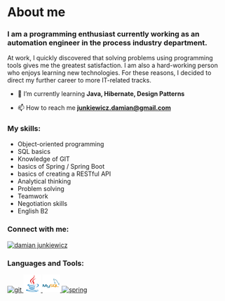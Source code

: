 <h1 align="left">About me</h1>
<h3 align="left">I am a programming enthusiast currently working as an automation engineer in the process industry department.</h3>

At work, I quickly discovered that solving problems using programming tools gives me the greatest satisfaction. I am also a hard-working person who enjoys learning new technologies. For these reasons, I decided to direct my further career to more IT-related tracks.

- 🌱 I’m currently learning **Java, Hibernate, Design Patterns**

- 📫 How to reach me **junkiewicz.damian@gmail.com**

<h3 align="left">My skills:</h3>

  - Object-oriented programming
  - SQL basics
  - Knowledge of GIT
  - basics of Spring / Spring Boot
  - basics of creating a RESTful API
  - Analytical thinking
  - Problem solving
  - Teamwork
  - Negotiation skills
  - English B2

<h3 align="left">Connect with me:</h3>
<p align="left">
<a href="https://www.linkedin.com/in/damian-junkiewicz-23b956221/" target="blank"><img align="center" src="https://raw.githubusercontent.com/rahuldkjain/github-profile-readme-generator/master/src/images/icons/Social/linked-in-alt.svg" alt="damian junkiewicz" height="30" width="40" /></a>
</p>

<h3 align="left">Languages and Tools:</h3>
<p align="left"> <a href="https://git-scm.com/" target="_blank" rel="noreferrer"> <img src="https://www.vectorlogo.zone/logos/git-scm/git-scm-icon.svg" alt="git" width="40" height="40"/> </a> <a href="https://www.java.com" target="_blank" rel="noreferrer"> <img src="https://raw.githubusercontent.com/devicons/devicon/master/icons/java/java-original.svg" alt="java" width="40" height="40"/> </a> <a href="https://www.mysql.com/" target="_blank" rel="noreferrer"> <img src="https://raw.githubusercontent.com/devicons/devicon/master/icons/mysql/mysql-original-wordmark.svg" alt="mysql" width="40" height="40"/> </a> </a> <a href="https://spring.io/" target="_blank" rel="noreferrer"> <img src="https://www.vectorlogo.zone/logos/springio/springio-icon.svg" alt="spring" width="40" height="40"/> </a> </p>
